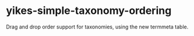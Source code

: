 # yikes-simple-taxonomy-ordering
Drag and drop order support for taxonomies, using the new termmeta table.
